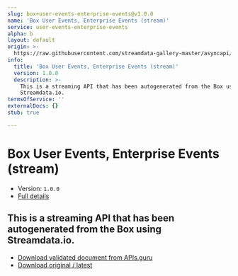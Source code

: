 ```yaml
---
slug: box+user-events-enterprise-events@v1.0.0
name: 'Box User Events, Enterprise Events (stream)'
service: user-events-enterprise-events
alpha: b
layout: default
origin: >-
  https://raw.githubusercontent.com/streamdata-gallery-master/asyncapi/master/_listings/box/box-user-events-enterprise-events-stream-async.md
info:
  title: 'Box User Events, Enterprise Events (stream)'
  version: 1.0.0
  description: >-
    This is a streaming API that has been autogenerated from the Box using
    Streamdata.io.
termsOfService: ''
externalDocs: {}
stub: true

---
```

# Box User Events, Enterprise Events (stream)

* Version: `1.0.0`
* [Full details](../html/box+user-events-enterprise-events@v1.0.0.html)



## This is a streaming API that has been autogenerated from the Box using Streamdata.io.



* [Download validated document from APIs.guru](https://raw.githubusercontent.com/APIs-guru/asyncapi-directory/master/docs/APIs/box%2Buser-events-enterprise-events%40v1.0.0.yaml)
* [Download original / latest](https://raw.githubusercontent.com/streamdata-gallery-master/asyncapi/master/_listings/box/box-user-events-enterprise-events-stream-async.md)

<script type="application/ld+json">
{
  "@context": "http://schema.org/",
  "@type": "WebAPI",
  "description": "This is a streaming API that has been autogenerated from the Box using Streamdata.io.",
  "documentation": "",

  "name": "Box User Events, Enterprise Events (stream)"
}
</script>
